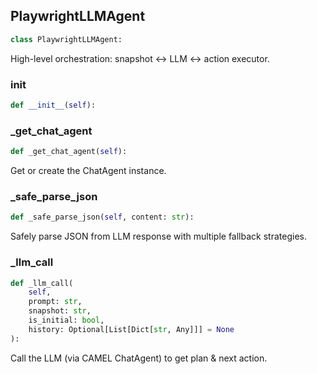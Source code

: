 <a id="camel.toolkits.hybrid_browser_toolkit.agent"></a>

<a id="camel.toolkits.hybrid_browser_toolkit.agent.PlaywrightLLMAgent"></a>

## PlaywrightLLMAgent

```python
class PlaywrightLLMAgent:
```

High-level orchestration: snapshot ↔ LLM ↔ action executor.

<a id="camel.toolkits.hybrid_browser_toolkit.agent.PlaywrightLLMAgent.__init__"></a>

### __init__

```python
def __init__(self):
```

<a id="camel.toolkits.hybrid_browser_toolkit.agent.PlaywrightLLMAgent._get_chat_agent"></a>

### _get_chat_agent

```python
def _get_chat_agent(self):
```

Get or create the ChatAgent instance.

<a id="camel.toolkits.hybrid_browser_toolkit.agent.PlaywrightLLMAgent._safe_parse_json"></a>

### _safe_parse_json

```python
def _safe_parse_json(self, content: str):
```

Safely parse JSON from LLM response with multiple fallback
strategies.

<a id="camel.toolkits.hybrid_browser_toolkit.agent.PlaywrightLLMAgent._llm_call"></a>

### _llm_call

```python
def _llm_call(
    self,
    prompt: str,
    snapshot: str,
    is_initial: bool,
    history: Optional[List[Dict[str, Any]]] = None
):
```

Call the LLM (via CAMEL ChatAgent) to get plan & next action.
